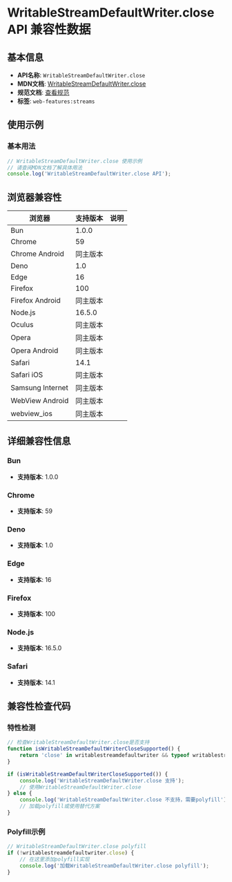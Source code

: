 # WritableStreamDefaultWriter.close API 兼容性数据

## 基本信息

- **API名称**: `WritableStreamDefaultWriter.close`
- **MDN文档**: [WritableStreamDefaultWriter.close](https://developer.mozilla.org/docs/Web/API/WritableStreamDefaultWriter/close)
- **规范文档**: [查看规范](https://streams.spec.whatwg.org/#ref-for-default-writer-close⑦)
- **标签**: `web-features:streams`

## 使用示例

### 基本用法

```javascript
// WritableStreamDefaultWriter.close 使用示例
// 请查阅MDN文档了解具体用法
console.log('WritableStreamDefaultWriter.close API');
```

## 浏览器兼容性

| 浏览器 | 支持版本 | 说明 |
|--------|----------|------|
| Bun | 1.0.0 |  |
| Chrome | 59 |  |
| Chrome Android | 同主版本 |  |
| Deno | 1.0 |  |
| Edge | 16 |  |
| Firefox | 100 |  |
| Firefox Android | 同主版本 |  |
| Node.js | 16.5.0 |  |
| Oculus | 同主版本 |  |
| Opera | 同主版本 |  |
| Opera Android | 同主版本 |  |
| Safari | 14.1 |  |
| Safari iOS | 同主版本 |  |
| Samsung Internet | 同主版本 |  |
| WebView Android | 同主版本 |  |
| webview_ios | 同主版本 |  |

## 详细兼容性信息

### Bun

- **支持版本**: 1.0.0

### Chrome

- **支持版本**: 59

### Deno

- **支持版本**: 1.0

### Edge

- **支持版本**: 16

### Firefox

- **支持版本**: 100

### Node.js

- **支持版本**: 16.5.0

### Safari

- **支持版本**: 14.1

## 兼容性检查代码

### 特性检测

```javascript
// 检查WritableStreamDefaultWriter.close是否支持
function isWritableStreamDefaultWriterCloseSupported() {
    return 'close' in writablestreamdefaultwriter && typeof writablestreamdefaultwriter.close === 'function';
}

if (isWritableStreamDefaultWriterCloseSupported()) {
    console.log('WritableStreamDefaultWriter.close 支持');
    // 使用WritableStreamDefaultWriter.close
} else {
    console.log('WritableStreamDefaultWriter.close 不支持，需要polyfill');
    // 加载polyfill或使用替代方案
}
```

### Polyfill示例

```javascript
// WritableStreamDefaultWriter.close polyfill
if (!writablestreamdefaultwriter.close) {
    // 在这里添加polyfill实现
    console.log('加载WritableStreamDefaultWriter.close polyfill');
}
```

